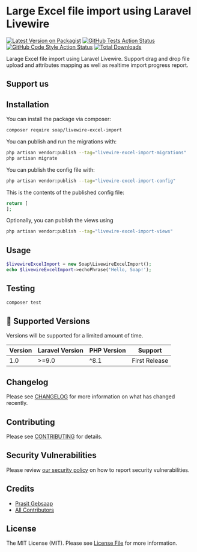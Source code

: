# Large Excel file import using Laravel Livewire

[![Latest Version on Packagist](https://img.shields.io/packagist/v/soap/livewire-excel-import.svg?style=flat-square)](https://packagist.org/packages/soap/livewire-excel-import)
[![GitHub Tests Action Status](https://img.shields.io/github/actions/workflow/status/soap/livewire-excel-import/run-tests.yml?branch=main&label=tests&style=flat-square)](https://github.com/soap/livewire-excel-import/actions?query=workflow%3Arun-tests+branch%3Amain)
[![GitHub Code Style Action Status](https://img.shields.io/github/actions/workflow/status/soap/livewire-excel-import/fix-php-code-style-issues.yml?branch=main&label=code%20style&style=flat-square)](https://github.com/soap/livewire-excel-import/actions?query=workflow%3A"Fix+PHP+code+style+issues"+branch%3Amain)
[![Total Downloads](https://img.shields.io/packagist/dt/soap/livewire-excel-import.svg?style=flat-square)](https://packagist.org/packages/soap/livewire-excel-import)

Larage Excel file import using Laravel Livewire. Support drag and drop file upload and attributes mapping as well as realtime import progress report.

## Support us


## Installation

You can install the package via composer:

```bash
composer require soap/livewire-excel-import
```

You can publish and run the migrations with:

```bash
php artisan vendor:publish --tag="livewire-excel-import-migrations"
php artisan migrate
```

You can publish the config file with:

```bash
php artisan vendor:publish --tag="livewire-excel-import-config"
```

This is the contents of the published config file:

```php
return [
];
```

Optionally, you can publish the views using

```bash
php artisan vendor:publish --tag="livewire-excel-import-views"
```

## Usage

```php
$livewireExcelImport = new Soap\LivewireExcelImport();
echo $livewireExcelImport->echoPhrase('Hello, Soap!');
```

## Testing

```bash
composer test
```
## :wrench: Supported Versions

Versions will be supported for a limited amount of time.

| Version | Laravel Version | PHP Version | Support |
|---- |----|----|----|
| 1.0 | >=9.0| ^8.1 | First Release |


## Changelog

Please see [CHANGELOG](CHANGELOG.md) for more information on what has changed recently.

## Contributing

Please see [CONTRIBUTING](CONTRIBUTING.md) for details.

## Security Vulnerabilities

Please review [our security policy](../../security/policy) on how to report security vulnerabilities.

## Credits

- [Prasit Gebsaap](https://github.com/soap)
- [All Contributors](../../contributors)

## License

The MIT License (MIT). Please see [License File](LICENSE.md) for more information.
